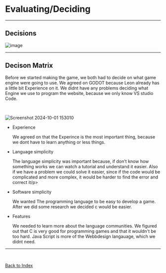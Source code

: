 # Evaluating/Deciding

<hr>

## Decisions 

![image](https://github.com/Fabiano2007/TicTacToe-Project/assets/142780434/fcbabdcf-f23a-43a4-bea3-9a9aaba31b0d)

<hr>

## Decison Matrix 

Before we started making the game, we both had to decide on what game engine were going to use. We agreed on GODOT because Leon already has a little bit Experience on it. We didnt have any problems deciding what Engine we use to program the website, because we only know VS studio Code.

<br>

![Screenshot 2024-10-01 153010](https://github.com/user-attachments/assets/06088f5c-2d4e-4ff9-9e17-6284ec8c3fdb)


<ul>
<li>Experience</li>
<p>We agreed on that the Experince is the most important thing, because we dont have to learn anything or less things. </p>
  
<li>Language simplicity</li>
<p>The language simplicity was important because, if don't know how something works we can watch a tutorial and understand it easier. Also if we have a problem we could solve it easier, since if the code would be complicated and more complex, it would be harder to find the error and correct it/p>

<li>Software simplicity</li>
<p> We wanted The programming language to be easy to develop a game. After we did some research we decided c would be easier.</p>

<li>Features</li>
<p>We needed to learn more about the language communities. We figured out that C is very good for programming games and that it wouldn't be too hard. Java Script is more of the Webbdesign langauage, which we didnt need.</p></p>

</ul>



  
<hr>

<br>

[Back to Index](README.md)

